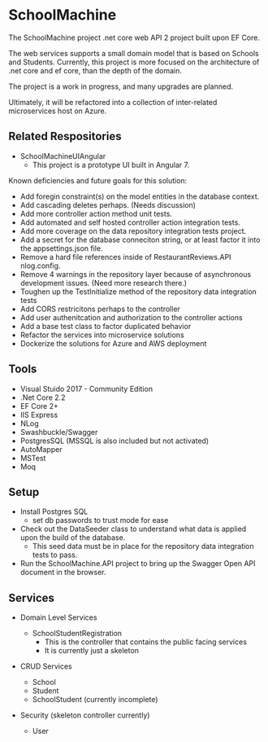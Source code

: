 # SchoolMachine

The SchoolMachine project .net core web API 2 project built upon EF Core.

The web services supports a small domain model that is based on Schools and Students.  Currently, this project is more focused on the architecture of .net core and ef core, than the depth of the domain.

The project is a work in progress, and many upgrades are planned.

Ultimately, it will be refactored into a collection of inter-related microservices host on Azure.

## Related Respositories

* SchoolMachineUIAngular
    * This project is a prototype UI built in Angular 7.

Known deficiencies and future goals for this solution:

* Add foregin constraint(s) on the model entities in the database context.
* Add cascading deletes perhaps.  (Needs discussion)
* Add more controller action method unit tests.
* Add automated and self hosted controller action integration tests.
* Add more coverage on the data repository integration tests project.
* Add a secret for the database conneciton string, or at least factor it into the appsettings.json file.
* Remove a hard file references inside of RestaurantReviews.API nlog.config.
* Remove 4 warnings in the repository layer because of asynchronous development issues.  (Need more research there.)
* Toughen up the TestInitialize method of the repository data integration tests
* Add CORS restricitons perhaps to the controller
* Add user authenitcation and authorization to the controller actions
* Add a base test class to factor duplicated behavior
* Refactor the services into microservice solutions
* Dockerize the solutions for Azure and AWS deployment


## Tools 

* Visual Stuido 2017 - Community Edition
* .Net Core 2.2
* EF Core 2+
* IIS Express
* NLog
* Swashbuckle/Swagger
* PostgresSQL (MSSQL is also included but not activated)
* AutoMapper
* MSTest
* Moq

## Setup

* Install Postgres SQL
  * set db passwords to trust mode for ease
* Check out the DataSeeder class to understand what data is applied upon the build of the database.
  * This seed data must be in place for the repository data integration tests to pass.
* Run the SchoolMachine.API project to bring up the Swagger Open API document in the browser.

## Services

* Domain Level Services
  * SchoolStudentRegistration
    * This is the controller that contains the public facing services
    * It is currently just a skeleton

* CRUD Services
  * School
  * Student
  * SchoolStudent (currently incomplete)

* Security (skeleton controller currently)
  * User
